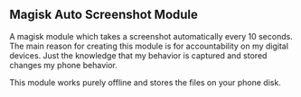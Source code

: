 ## Magisk Auto Screenshot Module
A magisk module which takes a screenshot automatically every 10 seconds. The main reason for creating this module is for accountability on my digital devices. Just the knowledge that my behavior is captured and stored changes my phone behavior.

This module works purely offline and stores the files on your phone disk.
